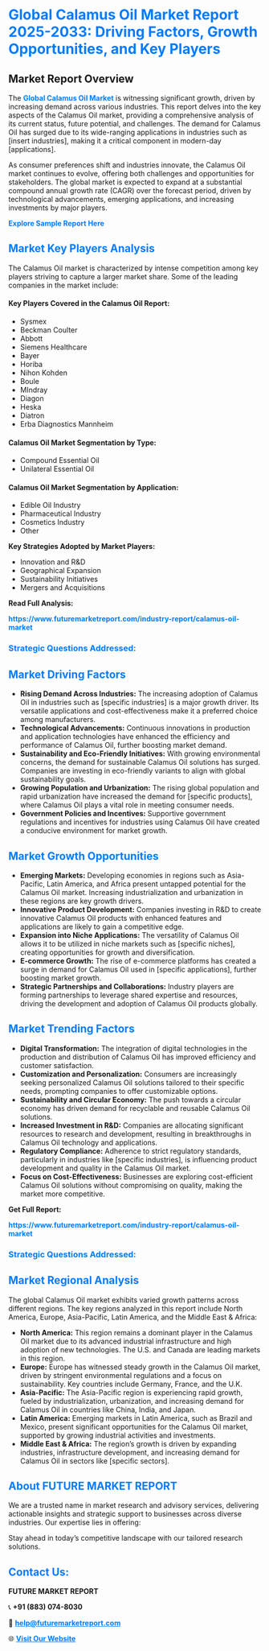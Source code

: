 <h1 style="color: #007BFF;">Global Calamus Oil Market Report 2025-2033: Driving Factors, Growth Opportunities, and Key Players</h1>

<section id="overview">
<h2>Market Report Overview</h2>
<p>The <a href="https://www.futuremarketreport.com/industry-report/calamus-oil-market" style="color: #007BFF; text-decoration: none;"><strong>Global Calamus Oil Market</strong></a> is witnessing significant growth, driven by increasing demand across various industries. This report delves into the key aspects of the Calamus Oil market, providing a comprehensive analysis of its current status, future potential, and challenges. The demand for Calamus Oil has surged due to its wide-ranging applications in industries such as [insert industries], making it a critical component in modern-day [applications].</p>
<p>As consumer preferences shift and industries innovate, the Calamus Oil market continues to evolve, offering both challenges and opportunities for stakeholders. The global market is expected to expand at a substantial compound annual growth rate (CAGR) over the forecast period, driven by technological advancements, emerging applications, and increasing investments by major players.</p>
</section>

<section id="overview">
<p><a href="https://www.futuremarketreport.com/request-sample/reportId=36772" style="color: #007BFF; text-decoration: none;"><strong>Explore Sample Report Here</strong></a></p>
</section>

<section id="key-players">
<h2 style="color: #007BFF;">Market Key Players Analysis</h2>
<p>The Calamus Oil market is characterized by intense competition among key players striving to capture a larger market share. Some of the leading companies in the market include:</p>
<h4>Key Players Covered in the Calamus Oil Report:</h4>
<ul><li>Sysmex</li><li>Beckman Coulter</li><li>Abbott</li><li>Siemens Healthcare</li><li>Bayer</li><li>Horiba</li><li>Nihon Kohden</li><li>Boule</li><li>MIndray</li><li>Diagon</li><li>Heska</li><li>Diatron</li><li>Erba Diagnostics Mannheim</li></ul>
<h4>Calamus Oil Market Segmentation by Type:</h4>
<ul><li>Compound Essential Oil</li><li>Unilateral Essential Oil</li></ul>

<h4>Calamus Oil Market Segmentation by Application:</h4>
<ul><li>Edible Oil Industry</li><li>Pharmaceutical Industry</li><li>Cosmetics Industry</li><li>Other</li></ul>
<p><strong>Key Strategies Adopted by Market Players:</strong></p>
<ul>
<li>Innovation and R&D</li>
<li>Geographical Expansion</li>
<li>Sustainability Initiatives</li>
<li>Mergers and Acquisitions</li>
</ul>
</section>

<section>
<p><strong>Read Full Analysis: </strong></p><a href="https://www.futuremarketreport.com/industry-report/calamus-oil-market" style="color: #007BFF; text-decoration: none;"><strong>https://www.futuremarketreport.com/industry-report/calamus-oil-market</strong></a>
<h3 style="color: #007BFF;">Strategic Questions Addressed:</h3>
</section>

<section id="driving-factors">
<h2 style="color: #007BFF;">Market Driving Factors</h2>
<ul>
<li><strong>Rising Demand Across Industries:</strong> The increasing adoption of Calamus Oil in industries such as [specific industries] is a major growth driver. Its versatile applications and cost-effectiveness make it a preferred choice among manufacturers.</li>
<li><strong>Technological Advancements:</strong> Continuous innovations in production and application technologies have enhanced the efficiency and performance of Calamus Oil, further boosting market demand.</li>
<li><strong>Sustainability and Eco-Friendly Initiatives:</strong> With growing environmental concerns, the demand for sustainable Calamus Oil solutions has surged. Companies are investing in eco-friendly variants to align with global sustainability goals.</li>
<li><strong>Growing Population and Urbanization:</strong> The rising global population and rapid urbanization have increased the demand for [specific products], where Calamus Oil plays a vital role in meeting consumer needs.</li>
<li><strong>Government Policies and Incentives:</strong> Supportive government regulations and incentives for industries using Calamus Oil have created a conducive environment for market growth.</li>
</ul>
</section>

<section id="growth-opportunities">
<h2 style="color: #007BFF;">Market Growth Opportunities</h2>
<ul>
<li><strong>Emerging Markets:</strong> Developing economies in regions such as Asia-Pacific, Latin America, and Africa present untapped potential for the Calamus Oil market. Increasing industrialization and urbanization in these regions are key growth drivers.</li>
<li><strong>Innovative Product Development:</strong> Companies investing in R&D to create innovative Calamus Oil products with enhanced features and applications are likely to gain a competitive edge.</li>
<li><strong>Expansion into Niche Applications:</strong> The versatility of Calamus Oil allows it to be utilized in niche markets such as [specific niches], creating opportunities for growth and diversification.</li>
<li><strong>E-commerce Growth:</strong> The rise of e-commerce platforms has created a surge in demand for Calamus Oil used in [specific applications], further boosting market growth.</li>
<li><strong>Strategic Partnerships and Collaborations:</strong> Industry players are forming partnerships to leverage shared expertise and resources, driving the development and adoption of Calamus Oil products globally.</li>
</ul>
</section>

<section id="trending-factors">
<h2 style="color: #007BFF;">Market Trending Factors</h2>
<ul>
<li><strong>Digital Transformation:</strong> The integration of digital technologies in the production and distribution of Calamus Oil has improved efficiency and customer satisfaction.</li>
<li><strong>Customization and Personalization:</strong> Consumers are increasingly seeking personalized Calamus Oil solutions tailored to their specific needs, prompting companies to offer customizable options.</li>
<li><strong>Sustainability and Circular Economy:</strong> The push towards a circular economy has driven demand for recyclable and reusable Calamus Oil solutions.</li>
<li><strong>Increased Investment in R&D:</strong> Companies are allocating significant resources to research and development, resulting in breakthroughs in Calamus Oil technology and applications.</li>
<li><strong>Regulatory Compliance:</strong> Adherence to strict regulatory standards, particularly in industries like [specific industries], is influencing product development and quality in the Calamus Oil market.</li>
<li><strong>Focus on Cost-Effectiveness:</strong> Businesses are exploring cost-efficient Calamus Oil solutions without compromising on quality, making the market more competitive.</li>
</ul>
</section>

<section>
<p><strong>Get Full Report: </strong></p><a href="https://www.futuremarketreport.com/industry-report/calamus-oil-market" style="color: #007BFF; text-decoration: none;"><strong>https://www.futuremarketreport.com/industry-report/calamus-oil-market</strong></a>
<h3 style="color: #007BFF;">Strategic Questions Addressed:</h3>
</section>


<section id="regional-analysis">
<h2 style="color: #007BFF;">Market Regional Analysis</h2>
<p>The global Calamus Oil market exhibits varied growth patterns across different regions. The key regions analyzed in this report include North America, Europe, Asia-Pacific, Latin America, and the Middle East & Africa:</p>
<ul>
<li><strong>North America:</strong> This region remains a dominant player in the Calamus Oil market due to its advanced industrial infrastructure and high adoption of new technologies. The U.S. and Canada are leading markets in this region.</li>
<li><strong>Europe:</strong> Europe has witnessed steady growth in the Calamus Oil market, driven by stringent environmental regulations and a focus on sustainability. Key countries include Germany, France, and the U.K.</li>
<li><strong>Asia-Pacific:</strong> The Asia-Pacific region is experiencing rapid growth, fueled by industrialization, urbanization, and increasing demand for Calamus Oil in countries like China, India, and Japan.</li>
<li><strong>Latin America:</strong> Emerging markets in Latin America, such as Brazil and Mexico, present significant opportunities for the Calamus Oil market, supported by growing industrial activities and investments.</li>
<li><strong>Middle East & Africa:</strong> The region’s growth is driven by expanding industries, infrastructure development, and increasing demand for Calamus Oil in sectors like [specific sectors].</li>
</ul>
</section>

<footer>
<h2 style="color: #007BFF;">About FUTURE MARKET REPORT</h2>
<p>We are a trusted name in market research and advisory services, delivering actionable insights and strategic support to businesses across diverse industries. Our expertise lies in offering:</p>

<p>Stay ahead in today’s competitive landscape with our tailored research solutions.</p>

<h2 style="color: #007BFF;">Contact Us:</h2>
<p><strong>FUTURE MARKET REPORT</strong></p>
<p>📞 <strong>+91 (883) 074-8030</strong></p>
<p>📧 <strong><a href="mailto:help@futuremarketreport.com" style="color: #007BFF;">help@futuremarketreport.com</a></strong></p>
<p>🌐 <strong><a href="https://www.futuremarketreport.com/" style="color: #007BFF;">Visit Our Website</a></strong></p>
</footer>